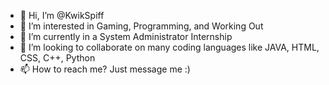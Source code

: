 - 👋 Hi, I’m @KwikSpiff
- 👀 I’m interested in Gaming, Programming, and Working Out
- 🌱 I’m currently in a System Administrator Internship
- 💞️ I’m looking to collaborate on many coding languages like JAVA, HTML, CSS, C++, Python
- 📫 How to reach me? Just message me :)
<!---
KwikSpiff/KwikSpiff is a ✨ special ✨ repository because its `README.md` (this file) appears on your GitHub profile.
You can click the Preview link to take a look at your changes.
--->
